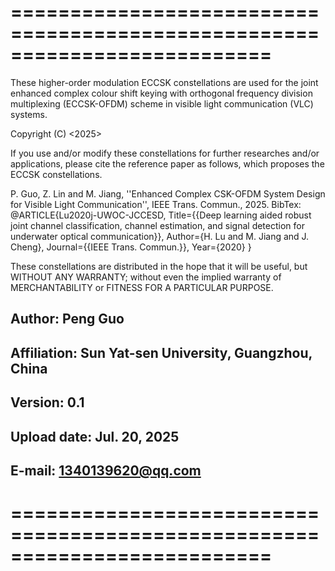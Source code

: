 # ==========================================================================
These higher-order modulation ECCSK constellations are used for the joint enhanced
complex colour shift keying with orthogonal frequency division multiplexing (ECCSK-OFDM) 
scheme in visible light communication (VLC) systems.

Copyright (C) <2025>  <Peng Guo>

If you use and/or modify these constellations for further researches and/or
applications, please cite the reference paper as follows, which proposes
the ECCSK constellations.

P. Guo, Z. Lin and M. Jiang, ''Enhanced Complex CSK-OFDM System Design for
Visible Light Communication'', IEEE Trans. Commun., 2025.
BibTex: @ARTICLE{Lu2020j-UWOC-JCCESD,
Title={{Deep learning aided robust joint channel classification, channel estimation, and signal detection for underwater optical communication}},
Author={H. Lu and M. Jiang and J. Cheng},
Journal={{IEEE Trans. Commun.}},
Year={2020}
}

These constellations are distributed in the hope that it will be useful,
but WITHOUT ANY WARRANTY; without even the implied warranty of
MERCHANTABILITY or FITNESS FOR A PARTICULAR PURPOSE.

## Author: Peng Guo
## Affiliation: Sun Yat-sen University, Guangzhou, China
## Version: 0.1
## Upload date: Jul. 20, 2025
## E-mail: 1340139620@qq.com
# ==========================================================================
